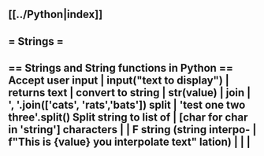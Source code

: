 [[../Python|index]]
--------------------------------------------------------------------------------
= Strings =
--------------------------------------------------------------------------------
== Strings and String functions in Python ==
  Accept user input          | input("text to display")
                             | returns text
                             |
  convert to string          | str(value)
                             |
  join                       | ', '.join(['cats', 'rats','bats'])
  split                      | 'test one two three'.split()
  Split string to list of    | [char for char in 'string']
  characters                 |
                             |
  F string (string interpo-  | f"This is {value} you interpolate text"
    lation)                  |
                             |
                             |
--------------------------------------------------------------------------------
